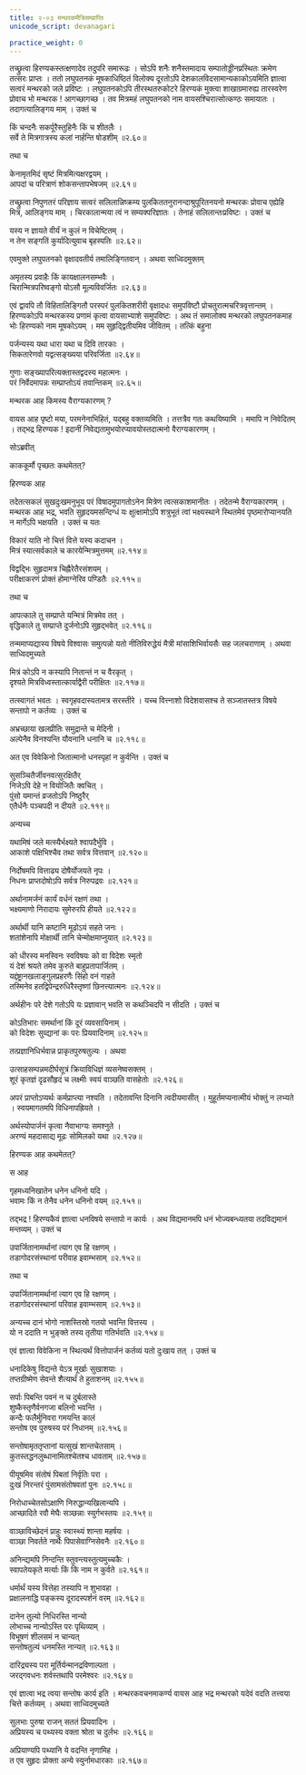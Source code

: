 ```yaml
---
title: २-०३ मन्थरकमैत्रिसम्प्राप्तिः
unicode_script: devanagari

practice_weight: 0
---
```


तच्छ्रुत्वा हिरण्यकस्तत्क्षणादेव तदुपरि समारूढः । सोऽपि शनैः शनैस्तमादाय सम्पातोड्डीनप्रस्थितः क्रमेण तत्सरः प्राप्तः । ततो लघुपतनकं मूषकाधिष्ठितं विलोक्य दूरतोऽपि देशकालविदसामान्यकाकोऽयमिति ज्ञात्वा सत्वरं मन्थरको जले प्रविष्टः । लघुपतनकोऽपि तीरस्थतरुकोटरे हिरण्यकं मुक्त्वा शाखाग्रमारुह्य तारस्वरेण प्रोवाच भो मन्थरक ! आगच्छागच्छ । तव मित्रमहं लघुपतनको नाम वायसश्चिरात्सोत्कण्ठः समायातः । तदागत्यालिङ्गय माम् । उक्तं च

किं चन्दनैः सकर्पूरैस्तुहिनैः किं च शीतलैः ।  
सर्वे ते मित्रगात्रस्य कलां नार्हन्ति षोडशीम् ॥२.६०॥

तथा च

केनामृतमिदं सृष्टं मित्रमित्यक्षरद्वयम् ।  
आपदां च परित्राणं शोकसन्तापभेषजम् ॥२.६१॥

तच्छ्रुत्वा निपुणतरं परिज्ञाय सत्वरं सलिलान्निष्क्रम्य पुलकिततनुरानन्दाश्रुपूरितनयनो मन्थरकः प्रोवाच एह्येहि मित्र, आलिङ्गय माम् । चिरकालान्मया त्वं न सम्यक्परिज्ञातः । तेनाहं सलिलान्तःप्रविष्टः । उक्तं च

यस्य न ज्ञायते वीर्यं न कुलं न विचेष्टितम् ।  
न तेन सङ्गतिं कुर्यादित्युवाच बृहस्पतिः ॥२.६२॥

एवमुक्ते लघुपतनको वृक्षादवतीर्य तमालिङ्गितवान् । अथवा साध्विदमुक्तम्

अमृतस्य प्रवाहैः किं कायक्षालनसम्भवैः ।  
चिरान्मित्रपरिष्वङ्गो योऽसौ मूल्यविवर्जितः ॥२.६३॥

एवं द्वावपि तौ विहितालिङ्गितौ परस्परं पुलकितशरीरी वृक्षादधः समुपविष्टौ प्रोचतुरात्मचरित्रवृत्तान्तम् । हिरण्यकोऽपि मन्थरकस्य प्रणामं कृत्वा वायसाभ्याशे समुपविष्टः । अथ तं समालोक्य मन्थरको लघुपतनकमाह भोः हिरण्यको नाम मूषकोऽयम् । मम सुहृद्द्वितीयमिव जीवितम् । तत्किं बहुना

पर्जन्यस्य यथा धारा यथा च दिवि तारकाः ।  
सिकतारेणवो यद्वत्सङ्ख्यया परिवर्जिता ॥२.६४॥

गुणाः सङ्ख्यापरित्यक्तास्तद्वदस्य महात्मनः ।  
परं निर्वेदमापन्नः सम्प्राप्तोऽयं तवान्तिकम् ॥२.६५॥

मन्थरक आह किमस्य वैराग्यकारणम् ?

वायस आह पृष्टो मया, परमनेनाभिहितं, यद्बहु वक्तव्यमिति । तत्तत्रैव गतः कथयिष्यामि । ममापि न निवेदितम् । तद्भद्र हिरण्यक ! इदानीं निवेद्यतामुभयोरप्यावयोस्तदात्मनो वैराग्यकारणम् ।  

सोऽब्रवीत्

<div class="js_include" url="../upakathAH/02-01_hiraNyakatAmrachUDakathA.md"  newLevelForH1="3" includeTitle="true"> </div>

काककूर्मौ पृच्छतः कथमेतत्?

हिरण्यक आह

<div class="js_include" url="../upakathAH/02-04_sAgaradattakathA.md"  newLevelForH1="3" includeTitle="true"> </div>

तदेतत्सकलं सुखदुःखमनुभूय परं विषादमुपागतोऽनेन मित्रेण त्वत्सकाशमानीतः । तदेतन्मे वैराग्यकारणम् । मन्थरक आह भद्र, भवति सुहृदयमसन्दिग्धं यः क्षुत्क्षामोऽपि शत्रुभूतं त्वां भक्ष्यस्थाने स्थितमेवं पृष्ठमारोप्यानयति न मार्गेऽपि भक्षयति । उक्तं च यतः

विकारं याति नो चित्तं वित्ते यस्य कदाचन ।  
मित्रं स्यात्सर्वकाले च कारयेन्मित्रमुत्तमम् ॥२.११४॥

विद्वद्भिः सुहृदामत्र चिह्नैरेतैरसंशयम् ।  
परीक्षाकरणं प्रोक्तं होमाग्नेरिव पण्डितैः ॥२.११५॥

तथा च

आपत्काले तु सम्प्राप्ते यन्मित्रं मित्रमेव तत् ।  
वृद्धिकाले तु सम्प्राप्ते दुर्जनोऽपि सुहृद्भवेत् ॥२.११६॥

तन्ममाप्यद्यास्य विषये विश्वासः समुत्पन्नो यतो नीतिविरुद्धेयं मैत्री मांसाशिभिर्वायसैः सह जलचराणाम् । अथवा साध्विदमुच्यते

मित्रं कोऽपि न कस्यापि नितान्तं न च वैरकृत् ।  
दृश्यते मित्रविध्वस्तात्कार्याद्वैरी परीक्षितः ॥२.११७॥

तत्स्वागतं भवतः । स्वगृहवदास्यतामत्र सरस्तीरे । यच्च वित्त्नाशो विदेशवासश्च ते सञ्जातस्तत्र विषये सन्तापो न कर्तव्यः । उक्तं च

अभ्रच्छाया खलप्रीतिः समुद्रान्ते च मेदिनी ।  
अल्पेनैव विनश्यन्ति यौवनानि धनानि च ॥२.११८॥

अत एव विवेकिनो जितात्मानो धनस्पृहां न कुर्वन्ति । उक्तं च

सुसञ्चितैर्जीवनवत्सुरक्षितैर्  
निजेऽपि देहे न वियोजितैः क्वचित् ।  
पुंसो यमान्तं व्रजतोऽपि निष्ठुरैर्  
एतैर्धनैः पञ्चपदी न दीयते ॥२.११९॥

अन्यच्च

यथामिषं जले मत्स्यैर्भक्ष्यते श्वापदैर्भुवि ।  
आकाशे पक्षिभिश्चैव तथा सर्वत्र वित्तवान् ॥२.१२०॥

निर्दोषमपि वित्ताढ्य दोषैर्योजयते नृपः ।  
निधनः प्राप्तदोषोऽपि सर्वत्र निरुपद्रवः ॥२.१२१॥

अर्थानामर्जनं कार्यं वर्धनं रक्षणं तथा ।  
भक्ष्यमाणो निरादायः सुमेरुरपि हीयते ॥२.१२२॥

अर्थार्थी यानि कष्टानि मूढोऽयं सहते जनः ।  
शतांशेनापि मोक्षार्थी तानि चेन्मोक्षमाप्नुयात् ॥२.१२३॥

को धीरस्य मनस्विनः स्वविषयः को वा विदेशः स्मृतो  
यं देशं श्रयते तमेव कुरुते बाहुप्रतापार्जितम् ।  
यद्दंष्ट्रानखलाङ्गुलप्रहरणैः सिंहो वनं गाहते  
तस्मिनेव हतद्विपेन्द्ररुधिरैस्तृष्णां छिनत्त्यात्मनः ॥२.१२४॥

अर्थहीनः परे देशे गतोऽपि यः प्रज्ञावान् भवति स कथञ्चिदपि न सीदति । उक्तं च

कोऽतिभारः समर्थानां किं दूरं व्यवसायिनाम् ।  
को विदेशः सुव्द्यानां कः परः प्रियवादिनाम् ॥२.१२५॥

तत्प्रज्ञानिधिर्भवान्न प्राकृतपुरुषतुल्यः । अथवा

उत्साहसम्पन्नमदीर्घसूत्रं क्रियाविधिज्ञं व्यसनेष्वसक्तम् ।  
शूरं कृतज्ञं दृढसौहृदं च लक्ष्मीः स्वयं वाञ्छति वासहेतोः ॥२.१२६॥

अपरं प्राप्तोऽप्यर्थः कर्मप्राप्त्या नश्यति । तदेतावन्ति दिनानि त्वदीयमासीत् । मुहूर्तमप्यनात्मीयं भोक्तुं न लभ्यते । स्वयमागतमपि विधिनापह्रियते ।

अर्थस्योपार्जनं कृत्वा नैवाभाग्यः समश्नुते ।  
अरण्यं महदासाद्य मूढः सोमिलको यथा ॥२.१२७॥

हिरण्यक आह कथमेतत्?

स आह

<div class="js_include" url="../upakathAH/02-05_sOmilakakathA.md"  newLevelForH1="3" includeTitle="true"> </div>

गृहमध्यनिखातेन धनेन धनिनो यदि ।  
भवामः किं न तेनैव धनेन धनिनो वयम् ॥२.१५१॥

तद्भद्र ! हिरण्यकैवं ज्ञात्वा धनविषये सन्तापो न कार्यः । अथ विद्यमानमपि धनं भोज्यबन्ध्यतया तदविद्यमानं मन्तव्यम् । उक्तं च

उपार्जितानामर्थानां त्याग एव हि रक्षणम् ।  
तडागोदरसंस्थानां परीवाह इवाम्भसाम् ॥२.१५२॥

तथा च

उपार्जितानामर्थानां त्याग एव हि रक्षणम् ।  
तडागोदरसंस्थानां परिवाह इवाम्भसाम् ॥२.१५३॥

अन्यच्च
दानं भोगो नाशस्तिस्रो गतयो भवन्ति वित्तस्य ।  
यो न ददाति न भुङ्क्ते तस्य तृतीया गतिर्भवति ॥२.१५४॥

एवं ज्ञात्वा विवेकिना न स्थित्यर्थं वित्तोपार्जनं कर्तव्यं यतो दुःखाय तत् । उक्तं च

धनादिकेषु विद्यन्ते येऽत्र मूर्खाः सुखाशयाः ।  
तप्तग्रीष्मेण सेवन्ते शैत्यार्थं ते हुताशनम् ॥२.१५५॥

सर्पाः पिबन्ति पवनं न च दुर्बलास्ते  
शुष्कैस्तृणैर्वनगजा बलिनो भवन्ति ।  
कन्दैः फलैर्मुनिवरा गमयन्ति कालं  
सन्तोष एव पुरुषस्य परं निधानम् ॥२.१५६॥

सन्तोषामृततृप्तानां यत्सुखं शान्तचेतसाम् ।  
कुतस्तद्धनलुब्धानामितश्चेतश्च धावताम् ॥२.१५७॥

पीयूषमिव संतोषं पिबतां निर्वृतिः परा ।  
दुःखं निरन्तरं पुंसामसंतोषवतां पुनः ॥२.१५८॥

निरोधाच्चेतसोऽक्षाणि निरुद्धान्यखिलान्यपि ।  
आच्छादिते रवौ मेघैः सञ्छन्नाः स्युर्गभस्तयः ॥२.१५९॥

वाञ्छाविच्छेदनं प्राहुः स्वास्थ्यं शान्ता महर्षयः ।  
वाञ्छा निवर्तते नार्थैः पिपासेवाग्निसेवनैः ॥२.१६०॥

अनिन्द्यमपि निन्दन्ति स्तुवन्त्यस्तुत्यमुच्चकैः ।  
स्वापतेयकृते मर्त्याः किं किं नाम न कुर्वते ॥२.१६१॥

धर्मार्थं यस्य वित्तेहा तस्यापि न शुभावहा ।  
प्रक्षालनाद्धि पङ्कस्य दूरादस्पर्शनं वरम् ॥२.१६२॥

दानेन तुल्यो निधिरस्ति नान्यो  
लोभाच्च नान्योऽस्ति परः पृथिव्याम् ।  
विभूषणं शीलसमं न चान्यत्  
सन्तोषतुल्यं धनमस्ति नान्यत् ॥२.१६३॥

दारिद्र्यस्य परा मूर्तिर्यन्मानद्रविणाल्पता ।  
जरद्गवधनः शर्वस्तथापि परमेश्वरः ॥२.१६४॥

एवं ज्ञात्वा भद्र त्वया सन्तोषः कार्य इति । मन्थरकवचनमाकर्ण्य वायस आह भद्र मन्थरको यदेवं वदति तत्त्वया चित्ते कर्तव्यम् । अथवा साध्विदमुच्यते

सुलभाः पुरुषा राजन् सततं प्रियवादिनः ।  
अप्रियस्य च पथ्यस्य वक्ता श्रोता च दुर्लभः ॥२.१६६॥

अप्रियाण्यपि पथ्यानि ये वदन्ति नृणामिह ।  
त एव सुहृदः प्रोक्ता अन्ये स्युर्नामधारकाः ॥२.१६७॥
